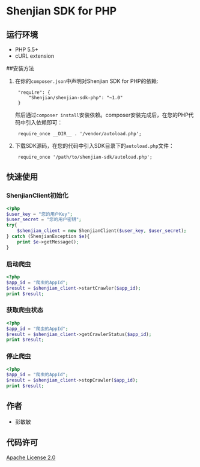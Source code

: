 # Shenjian SDK for PHP

## 运行环境
- PHP 5.5+
- cURL extension

##安装方法

1. 在你的`composer.json`中声明对Shenjian SDK for PHP的依赖:

        "require": {
            "Shenjian/shenjian-sdk-php": "~1.0"
        }

    然后通过`composer install`安装依赖。composer安装完成后，在您的PHP代码中引入依赖即可：

        require_once __DIR__ . '/vendor/autoload.php';

2. 下载SDK源码，在您的代码中引入SDK目录下的`autoload.php`文件：

        require_once '/path/to/shenjian-sdk/autoload.php';

## 快速使用

### ShenjianClient初始化

```php
<?php
$user_key = "您的用户Key";
$user_secret = "您的用户密钥";
try{
    $shenjian_client = new ShenjianClient($user_key, $user_secret);
} catch (ShenjianException $e){
    print $e->getMessage();
}
```

### 启动爬虫

```php
<?php
$app_id = "爬虫的AppId";
$result = $shenjian_client->startCrawler($app_id);
print $result;
```

### 获取爬虫状态

```php
<?php
$app_id = "爬虫的AppId";
$result = $shenjian_client->getCrawlerStatus($app_id);
print $result;
```


### 停止爬虫

```php
<?php
$app_id = "爬虫的AppId";
$result = $shenjian_client->stopCrawler($app_id);
print $result;
```

## 作者

- 彭敏敏

## 代码许可

[Apache License 2.0](https://www.apache.org/licenses/LICENSE-2.0.html)


